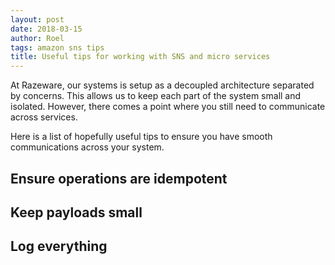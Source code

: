 ```yaml
---
layout: post
date: 2018-03-15
author: Roel
tags: amazon sns tips
title: Useful tips for working with SNS and micro services
---
```


At Razeware, our systems is setup as a decoupled architecture separated by concerns. This allows us to keep each part of the system small and isolated. However, there comes a point where you still need to communicate across services.



Here is a list of hopefully useful tips to ensure you have smooth communications across your system.

## Ensure operations are idempotent

## Keep payloads small

## Log everything